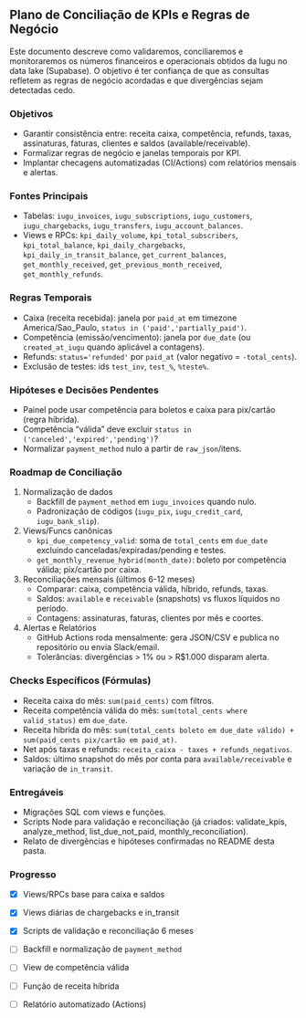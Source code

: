 ## Plano de Conciliação de KPIs e Regras de Negócio

Este documento descreve como validaremos, conciliaremos e monitoraremos os números financeiros e operacionais obtidos da Iugu no data lake (Supabase). O objetivo é ter confiança de que as consultas refletem as regras de negócio acordadas e que divergências sejam detectadas cedo.

### Objetivos
- Garantir consistência entre: receita caixa, competência, refunds, taxas, assinaturas, faturas, clientes e saldos (available/receivable).
- Formalizar regras de negócio e janelas temporais por KPI.
- Implantar checagens automatizadas (CI/Actions) com relatórios mensais e alertas.

### Fontes Principais
- Tabelas: `iugu_invoices`, `iugu_subscriptions`, `iugu_customers`, `iugu_chargebacks`, `iugu_transfers`, `iugu_account_balances`.
- Views e RPCs: `kpi_daily_volume`, `kpi_total_subscribers`, `kpi_total_balance`, `kpi_daily_chargebacks`, `kpi_daily_in_transit_balance`, `get_current_balances`, `get_monthly_received`, `get_previous_month_received`, `get_monthly_refunds`.

### Regras Temporais
- Caixa (receita recebida): janela por `paid_at` em timezone America/Sao_Paulo, `status in ('paid','partially_paid')`.
- Competência (emissão/vencimento): janela por `due_date` (ou `created_at_iugu` quando aplicável a contagens).
- Refunds: `status='refunded'` por `paid_at` (valor negativo = `-total_cents`).
- Exclusão de testes: ids `test_inv`, `test_%`, `%teste%`.

### Hipóteses e Decisões Pendentes
- Painel pode usar competência para boletos e caixa para pix/cartão (regra híbrida).
- Competência “válida” deve excluir `status in ('canceled','expired','pending')`?
- Normalizar `payment_method` nulo a partir de `raw_json`/itens.

### Roadmap de Conciliação
1) Normalização de dados
   - Backfill de `payment_method` em `iugu_invoices` quando nulo.
   - Padronização de códigos (`iugu_pix`, `iugu_credit_card`, `iugu_bank_slip`).
2) Views/Funcs canônicas
   - `kpi_due_competency_valid`: soma de `total_cents` em `due_date` excluindo canceladas/expiradas/pending e testes.
   - `get_monthly_revenue_hybrid(month_date)`: boleto por competência válida; pix/cartão por caixa.
3) Reconciliações mensais (últimos 6-12 meses)
   - Comparar: caixa, competência válida, híbrido, refunds, taxas.
   - Saldos: `available` e `receivable` (snapshots) vs fluxos líquidos no período.
   - Contagens: assinaturas, faturas, clientes por mês e coortes.
4) Alertas e Relatórios
   - GitHub Actions roda mensalmente: gera JSON/CSV e publica no repositório ou envia Slack/email.
   - Tolerâncias: divergências > 1% ou > R$1.000 disparam alerta.

### Checks Específicos (Fórmulas)
- Receita caixa do mês: `sum(paid_cents)` com filtros.
- Receita competência válida do mês: `sum(total_cents where valid_status)` em `due_date`.
- Receita híbrida do mês: `sum(total_cents boleto em due_date válido) + sum(paid_cents pix/cartão em paid_at)`.
- Net após taxas e refunds: `receita_caixa - taxes + refunds_negativos`.
- Saldos: último snapshot do mês por conta para `available/receivable` e variação de `in_transit`.

### Entregáveis
- Migrações SQL com views e funções.
- Scripts Node para validação e reconciliação (já criados: validate_kpis, analyze_method, list_due_not_paid, monthly_reconciliation).
- Relato de divergências e hipóteses confirmadas no README desta pasta.

### Progresso
- [x] Views/RPCs base para caixa e saldos
- [x] Views diárias de chargebacks e in_transit
- [x] Scripts de validação e reconciliação 6 meses
- [ ] Backfill e normalização de `payment_method`
- [ ] View de competência válida
- [ ] Função de receita híbrida
- [ ] Relatório automatizado (Actions)


